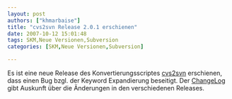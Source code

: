 ```yaml
---
layout: post
authors: ["khmarbaise"]
title: "cvs2svn Release 2.0.1 erschienen"
date: 2007-10-12 15:01:48
tags: SKM,Neue Versionen,Subversion
categories: [SKM,Neue Versionen,Subversion]

---
```

Es ist eine neue Release des Konvertierungsscriptes <a href="http://cvs2svn.tigris.org"  title="http://cvs2svn.tigris.org">cvs2svn</a> erschienen, dass einen Bug bzgl. der Keyword Expandierung beseitigt. Der <a href="http://cvs2svn.tigris.org/source/browse/cvs2svn/tags/2.0.1/CHANGES?view=markup"  title="ChangeLog">ChangeLog</a> gibt Auskunft über die Änderungen in den verschiedenen Releases.
